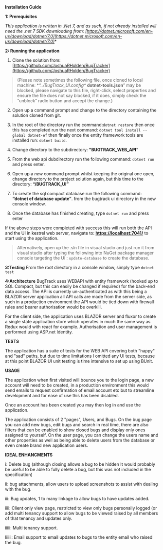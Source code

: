 
**Installation Guide**

**1: Prerequisites** 

*This application is written in .Net 7, and as such, if not already installed will need the .net 7 SDK downloading from: [https://dotnet.microsoft.com/en-us/download/dotnet/7.0](https://dotnet.microsoft.com/en-us/download/dotnet/7.0)**

**2: Running the application**

 1. Clone the solution from: [https://github.com/JoshuaRHolden/BugTracker](https://github.com/JoshuaRHolden/BugTracker)  

> (Please note sometimes the following file, once cloned to local
> machine: **“../BugTrack_UI\.config\**  **dotnet-tools.json**” may be
> blocked, please navigate to this file, right-click, select properties
> and ensure the file does not say blocked, if it does, simply check the
> “unblock” radio button and accept the change.)

 2. Open up a command prompt and change to the directory containing the solution cloned from git.

 3. In the root of the directory run the command:`dotnet restore`  then once this has completed run the next command: `dotnet tool install --global dotnet-ef` then finally once the entity framework tools are installed run:  `dotnet build`.

 4. Change directory to the subdirectory: **"BUGTRACK_WEB_API"**
 
 5. From the web api dubdirectory run the following command: `dotnet run` and press enter.

 6.   Open up a _new_ command prompt whilst keeping the original one open, change directory to the project solution again, but this time to the directory: **“/BUGTRACK_UI”**
 
 7. To create the sql compact database run the following command: **“dotnet ef database update”**. from the bugtrack ui directory in the new console window.
 
 8. Once the database has finished creating, type `dotnet run` and press enter
 
If the above steps were completed with success this will run both the API and the UI in kestrel web server, navigate to: **[https://localhost:7041/](https://localhost:7041/)** to start using the application.

> Alternatively, open up the .sln file in visual studio and just run it from visual studio after typing the following into NuGet package manager console targeting the UI : `update-database` to create the database.

**3:Testing**
From the root directory in a console window, simply type `dotnet test`

**4:Architecture** 
BugTrack uses WEBAPI with entity framework (hooked up to SQL Compact, but this can easily be changed if required) for the back-end data access.
The API is currently un-authenticated as with this being a BLAZOR server application all API calls are made from the server side, as such in a production environment the API would be tied down with firewall rules and bearer authorisation would be overkill.

For the client side, the application uses BLAZOR server and fluxor to create a single state application store which operates in much the same way as Redux would with react for example.
Authorisation and user management is performed using ASP.net Identity.

**TESTS**

The application has a suite of tests for the WEB API covering both "happy" and "sad" paths, but due to time limitations I omitted any UI tests, because at this point BLAZOR UI unit testing is time intensive to set up using BUnit.

**USAGE**

The application when first visited will bounce you to the login page, a new account will need to be created, in a production environment this would send emails to request confirmation of email account etc but to streamline development and for ease of use this has been disabled.

Once an account has been created you may then log in and use the application.

The application consists of 2 "pages", Users, and Bugs.
On the bug page you can add new bugs, edit bugs and search in real time, there are also filters that can be enabled to show closed bugs and display only ones assigned to yourself.
On the user page, you can change the users name and other properties as well as being able to delete users from the database or even create brand new application users.


**IDEAL ENHANCMENTS**  
  
i: Delete bug (although closing allows a bug to be hidden It would probably be useful to be able to fully delete a bug, but this was not included in the specification) 

ii: bug attachments, allow users to upload screenshots to assist with dealing with the bug.

iii:  Bug updates, 1 to many linkage to allow bugs to have updates added.

iiii: Client only view page, restricted to view only bugs personally logged (or add multi tenancy support to allow bugs to be viewed raised by all members of that tenancy and updates only.  

iiiii: Multi tenancy support.

Iiiiii: Email support to email updates to bugs to the entity email who raised the bug.
